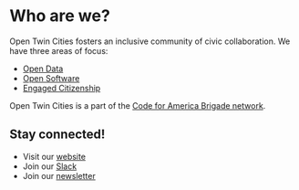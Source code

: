 # Who are we?

Open Twin Cities fosters an inclusive community of civic collaboration.  We have three areas of focus:

- [Open Data](open-data.md)
- [Open Software](open-software.md)
- [Engaged Citizenship](engaged-citizenship.md)

Open Twin Cities is a part of the [Code for America Brigade network](https://brigade.codeforamerica.org/).

## Stay connected!

- Visit our [website](http://www.opentwincities.org/)
- Join our [Slack](https://otc-slackin.herokuapp.com/)
- Join our [newsletter](https://opentwincities.us7.list-manage.com/subscribe/post?u=3bea578290dec0eddf8364cad&id=4792806555)
